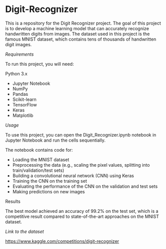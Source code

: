 # Digit-Recognizer

This is a repository for the Digit Recognizer project. The goal of this project is to develop a machine learning model that can accurately recognize handwritten digits from images. The dataset used in this project is the famous MNIST dataset, which contains tens of thousands of handwritten digit images.

*Requirements*

To run this project, you will need:

Python 3.x
* Jupyter Notebook
* NumPy
* Pandas
* Scikit-learn
* TensorFlow
* Keras
* Matplotlib

*Usage*

To use this project, you can open the Digit_Recognizer.ipynb notebook in Jupyter Notebook and run the cells sequentially. 

The notebook contains code for:

* Loading the MNIST dataset
* Preprocessing the data (e.g., scaling the pixel values, splitting into train/validation/test sets)
* Building a convolutional neural network (CNN) using Keras
* Training the CNN on the training set
* Evaluating the performance of the CNN on the validation and test sets
* Making predictions on new images


Results

The best model achieved an accuracy of 99.2% on the test set, which is a competitive result compared to state-of-the-art approaches on the MNIST dataset.

*Link to the dataset*

https://www.kaggle.com/competitions/digit-recognizer
